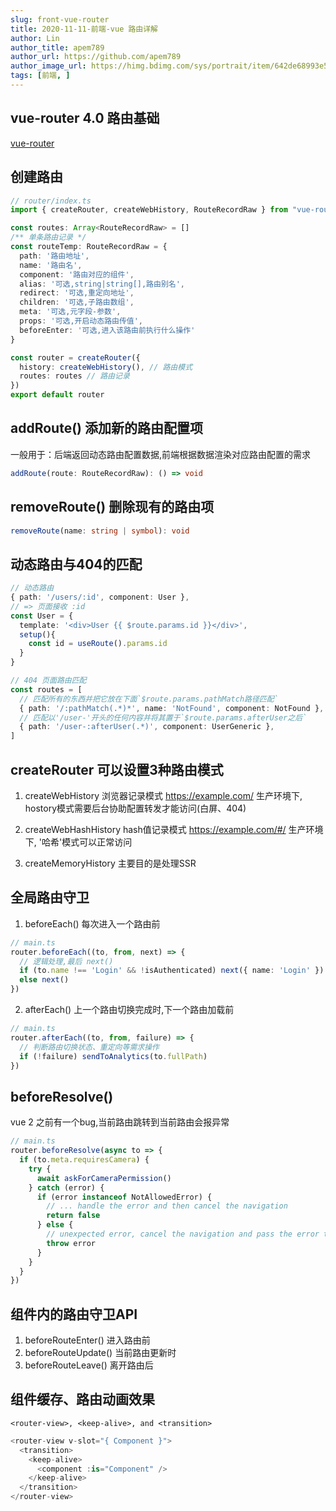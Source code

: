 ```yaml
---
slug: front-vue-router
title: 2020-11-11-前端-vue 路由详解
author: Lin
author_title: apem789
author_url: https://github.com/apem789
author_image_url: https://himg.bdimg.com/sys/portrait/item/642de68993e59da63535359f30.jpg
tags: [前端, ]
---
```


## vue-router 4.0 路由基础
[vue-router](https://next.router.vuejs.org/)


## 创建路由
```typescript
// router/index.ts
import { createRouter, createWebHistory, RouteRecordRaw } from "vue-router";

const routes: Array<RouteRecordRaw> = []
/** 单条路由记录 */
const routeTemp: RouteRecordRaw = {
  path: '路由地址',
  name: '路由名',
  component: '路由对应的组件',
  alias: '可选,string|string[],路由别名',
  redirect: '可选,重定向地址',
  children: '可选,子路由数组',
  meta: '可选,元字段-参数',
  props: '可选,开启动态路由传值',
  beforeEnter: '可选,进入该路由前执行什么操作'
}

const router = createRouter({
  history: createWebHistory(), // 路由模式
  routes: routes // 路由记录
})
export default router
```


## addRoute() 添加新的路由配置项
一般用于：后端返回动态路由配置数据,前端根据数据渲染对应路由配置的需求
```typescript
addRoute(route: RouteRecordRaw): () => void
```


## removeRoute() 删除现有的路由项
```typescript
removeRoute(name: string | symbol): void
```


## 动态路由与404的匹配
```typescript
// 动态路由
{ path: '/users/:id', component: User },
// => 页面接收 :id
const User = {
  template: '<div>User {{ $route.params.id }}</div>',
  setup(){
    const id = useRoute().params.id
  }
}

// 404 页面路由匹配
const routes = [
  // 匹配所有的东西并把它放在下面`$route.params.pathMatch路径匹配`
  { path: '/:pathMatch(.*)*', name: 'NotFound', component: NotFound },
  // 匹配以'/user-'开头的任何内容并将其置于`$route.params.afterUser之后`
  { path: '/user-:afterUser(.*)', component: UserGeneric },
]
```



## createRouter 可以设置3种路由模式
1. createWebHistory 浏览器记录模式
  https://example.com/
  生产环境下, hostory模式需要后台协助配置转发才能访问(白屏、404)

2. createWebHashHistory hash值记录模式
  https://example.com/#/
  生产环境下, '哈希'模式可以正常访问

3. createMemoryHistory 主要目的是处理SSR


## 全局路由守卫
1. beforeEach() 每次进入一个路由前
```typescript
// main.ts
router.beforeEach((to, from, next) => {
  // 逻辑处理,最后 next()
  if (to.name !== 'Login' && !isAuthenticated) next({ name: 'Login' })
  else next()
})
```
2. afterEach() 上一个路由切换完成时,下一个路由加载前
```typescript
// main.ts
router.afterEach((to, from, failure) => {
  // 判断路由切换状态、重定向等需求操作
  if (!failure) sendToAnalytics(to.fullPath)
})
```


## beforeResolve() 
vue 2 之前有一个bug,当前路由跳转到当前路由会报异常
```typescript
// main.ts
router.beforeResolve(async to => {
  if (to.meta.requiresCamera) {
    try {
      await askForCameraPermission()
    } catch (error) {
      if (error instanceof NotAllowedError) {
        // ... handle the error and then cancel the navigation
        return false
      } else {
        // unexpected error, cancel the navigation and pass the error to the global handler
        throw error
      }
    }
  }
})
```


## 组件内的路由守卫API
1. beforeRouteEnter() 进入路由前
2. beforeRouteUpdate() 当前路由更新时
3. beforeRouteLeave() 离开路由后


## 组件缓存、路由动画效果
`<router-view>, <keep-alive>, and <transition>`
```typescript
<router-view v-slot="{ Component }">
  <transition>
    <keep-alive>
      <component :is="Component" />
    </keep-alive>
  </transition>
</router-view>
```
